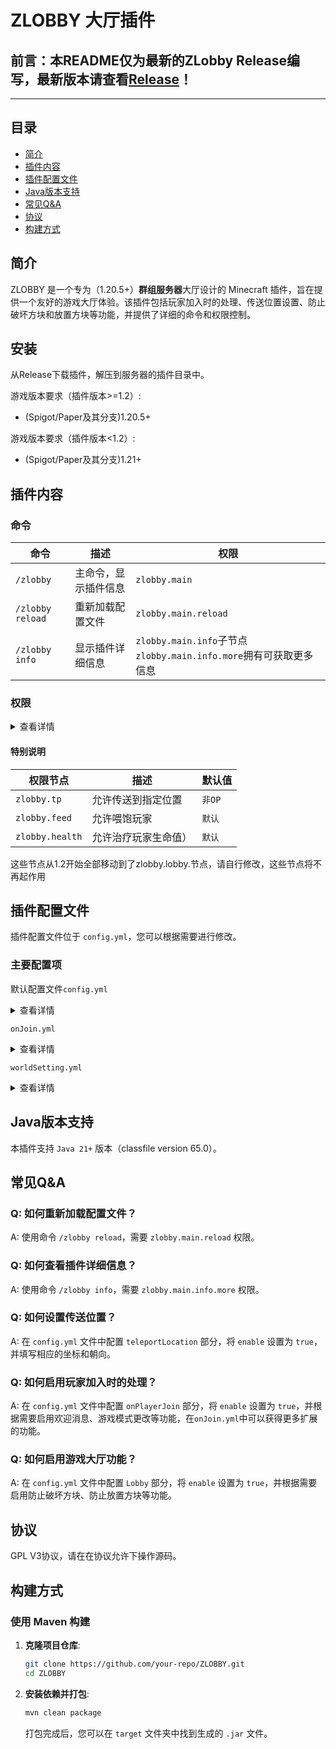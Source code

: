 # ZLOBBY 大厅插件

## 前言：本README仅为最新的ZLobby Release编写，最新版本请查看[Release](https://github.com/JohnRichard4096/ZLobby/releases)！

<hr />

## 目录
- [简介](#简介)
- [插件内容](#插件内容)
- [插件配置文件](#插件配置文件)
- [Java版本支持](#java版本支持)
- [常见Q&A](#常见qa)
- [协议](#协议)
- [构建方式](#构建方式)

## 简介
ZLOBBY 是一个专为（1.20.5+）**群组服务器**大厅设计的 Minecraft 插件，旨在提供一个友好的游戏大厅体验。该插件包括玩家加入时的处理、传送位置设置、防止破坏方块和放置方块等功能，并提供了详细的命令和权限控制。

## 安装
从Release下载插件，解压到服务器的插件目录中。


游戏版本要求（插件版本>=1.2）:
- (Spigot/Paper及其分支)1.20.5+

游戏版本要求（插件版本<1.2）:
- (Spigot/Paper及其分支)1.21+


## 插件内容
### 命令
| 命令               | 描述         | 权限                                                    |
|------------------|------------|-------------------------------------------------------|
| `/zlobby`        | 主命令，显示插件信息 | `zlobby.main`                                         |
| `/zlobby reload` | 重新加载配置文件   | `zlobby.main.reload`                                  |
| `/zlobby info`   | 显示插件详细信息   | `zlobby.main.info`子节点`zlobby.main.info.more`拥有可获取更多信息 |

### 权限

<details><summary>查看详情</summary>

| 权限节点                        | 描述                     | 默认值    |
|-----------------------------|------------------------|--------|
| `zlobby.main`               | 允许使用部分命令（不是所有子命令）      | `默认`   |
| `zlobby.main.*`             | 允许使用所有主要命令             | `都不持有` |
| `zlobby.*`                  | 拥有所有权限                 | `都不持有` |
| `zlobby.main.reload`        | 允许重新加载 ZLobby          | `op`   |
| `zlobby.main.info`          | 允许获取 ZLobby 信息         | `默认`   |
| `zlobby.main.info.more`     | 允许获取更多 ZLobby 信息       | `op`   |
| `zlobby.lobby.*`            | 提供类似管理员的权限在 ZLobby 中   | `都不持有` |
| `zlobby.lobby.noChangeMode` | 模式不被更改                 | `都不持有` |
| `zlobby.lobby.break`        | 允许破坏方块                 | `op`   |
| `zlobby.lobby.place`        | 允许放置方块                 | `op`   |
| `zlobby.lobby.neverKick`    | 永远不会因为操作方块踢出服务器        | `都不持有` |
| `zlobby.lobby.tp`           | 允许传送到指定位置              | `默认`   |
| `zlobby.lobby.feed`         | 允许喂饱玩家                 | `默认`   |
| `zlobby.lobby.health`       | 允许治疗玩家生命值              | `默认`   |
| `zlobby.lobby.message`      | 玩家会收到欢迎消息              | `默认`   |
| `zlobby.effect`             | 当玩家加入时是否产生配置文件设置好的视觉效果 | `默认`   |

</details>

#### **特别说明**
| 权限节点            | 描述         | 默认值   |
|-----------------|------------|-------|
| `zlobby.tp`     | 允许传送到指定位置  | `非OP` |
| `zlobby.feed`   | 允许喂饱玩家     | `默认`  |
| `zlobby.health` | 允许治疗玩家生命值） | `默认`  |

这些节点从1.2开始全部移动到了zlobby.lobby.节点，请自行修改，这些节点将不再起作用

## 插件配置文件
插件配置文件位于 `config.yml`，您可以根据需要进行修改。

### 主要配置项
默认配置文件`config.yml`

<details><summary>查看详情</summary>

```yaml
# 插件配置
#当玩家进入服务器时的传送位置/掉入虚空时传送到安全位置
teleportLocation:
   # 是否启用
   enable: false
   # 传送位置
   x: 0.0
   y: 0.0
   z: 0.0
   # 朝向
   yaw: 0.0
   pitch: 0.0
# 当玩家加入时的其他事项
onPlayerJoin:
   # 是否启用玩家加入时的处理
   enable: false
   # 在玩家加入游戏时改变的游戏模式
   changeGameMode:
      # 是否启用
      enable: false
      # 游戏模式，可写：survival, creative, adventure, spectator
      gameMode: "adventure"
   # 欢迎消息
   welcomeMessage:
      # 是否启用
      enable: false
      # 服务器名称
      serverName: "服务器"
      # 消息（支持使用&来表示颜色，变量{player}表示玩家，{server}表示服务器名称）
      message: "欢迎{player}来到{server}"
Lobby:
   # 是否启用
   enable: false
   # 玩家进入游戏时传送到哪个世界
   world: "world"
   # 是否防止玩家破坏方块
   avoidBlockBreak: true
   # 是否防止玩家放置方块
   avoidBlockPlace: true
   # 是否在玩家多次尝试操作方块时踢出
   toKick: true
   # 玩家尝试操作方块的次数
   tryTimes: 5
   # 是否取消玩家被伤害
   cancelHurt: true
   # 是否给玩家补充满饥饿值与血量
   feedPlayer: true
```

</details>

`onJoin.yml`

<details><summary>查看详情</summary>

```yaml
# 玩家加入功能的扩展，可使用&表示颜色；变量{player}表示玩家，{server}表示config.yml的服务器名称
onJoin:
  title:
    # 是否启用标题
    enable: false
    # 标题
    title: "Welcome {player}"
    # 副标题
    subtitle: "to {server}"
    # 显示时间
    time: 5
  playSound:
    # 是否启用音效
    enable: false
    # 要播放的音效列表，ID可以参考https://zh.minecraft.wiki/w/Sounds.json的Java版内容
    sound:
      - "entity.experience_orb.pickup"
  firework:
    # 是否启用烟花
    enable: false
    # 烟花列表
    fireworks:
      -
        # 类型 BALL, BALL_LARGE, STAR, BURST, CREEPER
        type: BALL_LARGE
        # 颜色 使用Bukkit的DyeColor
        color: RED
        power: 3
```

</details>

`worldSetting.yml`

<details><summary>查看详情</summary>

```yaml
# 全局世界规则设置，规则设置权重低于单个世界设置，覆盖没有单独设置的世界的规则
global:
# 全局开关，关闭后所有世界规则都失效
enable: false
# pvp开关
pvp: false
# 怪物生成开关
mobSpawn: false
# 火焰燃烧开关
fireTick: false
# 天气变化开关
weatherChange: false
# 难度
difficulty: PEACEFUL
# 时间是否循环
daylightCycle: false
# 保留物品栏
keepInventory: true
# 特定世界规则设置
worlds:
-
  # 是否启用
  enable: false
  # 世界名
  world: "world"
  # 规则，同上
  pvp: false
  mobSpawn: false
  fireTick: false
  weatherChange: false
  difficulty: PEACEFUL
  daylightCycle: false
  keepInventory: true

```

</details>

## Java版本支持
本插件支持 `Java 21+` 版本（classfile version 65.0）。

## 常见Q&A
### Q: 如何重新加载配置文件？
A: 使用命令 `/zlobby reload`，需要 `zlobby.main.reload` 权限。

### Q: 如何查看插件详细信息？
A: 使用命令 `/zlobby info`，需要 `zlobby.main.info.more` 权限。

### Q: 如何设置传送位置？
A: 在 `config.yml` 文件中配置 `teleportLocation` 部分，将 `enable` 设置为 `true`，并填写相应的坐标和朝向。

### Q: 如何启用玩家加入时的处理？
A: 在 `config.yml` 文件中配置 `onPlayerJoin` 部分，将 `enable` 设置为 `true`，并根据需要启用欢迎消息、游戏模式更改等功能，在`onJoin.yml`中可以获得更多扩展的功能。

### Q: 如何启用游戏大厅功能？
A: 在 `config.yml` 文件中配置 `Lobby` 部分，将 `enable` 设置为 `true`，并根据需要启用防止破坏方块、防止放置方块等功能。

## 协议
GPL V3协议，请在在协议允许下操作源码。

## 构建方式
### 使用 Maven 构建
1. **克隆项目仓库**:
    ```bash
    git clone https://github.com/your-repo/ZLOBBY.git 
    cd ZLOBBY
    ```
2. **安装依赖并打包**:
   ```bash
   mvn clean package
   ```
   打包完成后，您可以在 `target` 文件夹中找到生成的 `.jar` 文件。
